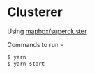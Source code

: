 # Clusterer

Using [mapbox/supercluster](https://github.com/mapbox/supercluster)

Commands to run - 
```sh
$ yarn
$ yarn start
```
